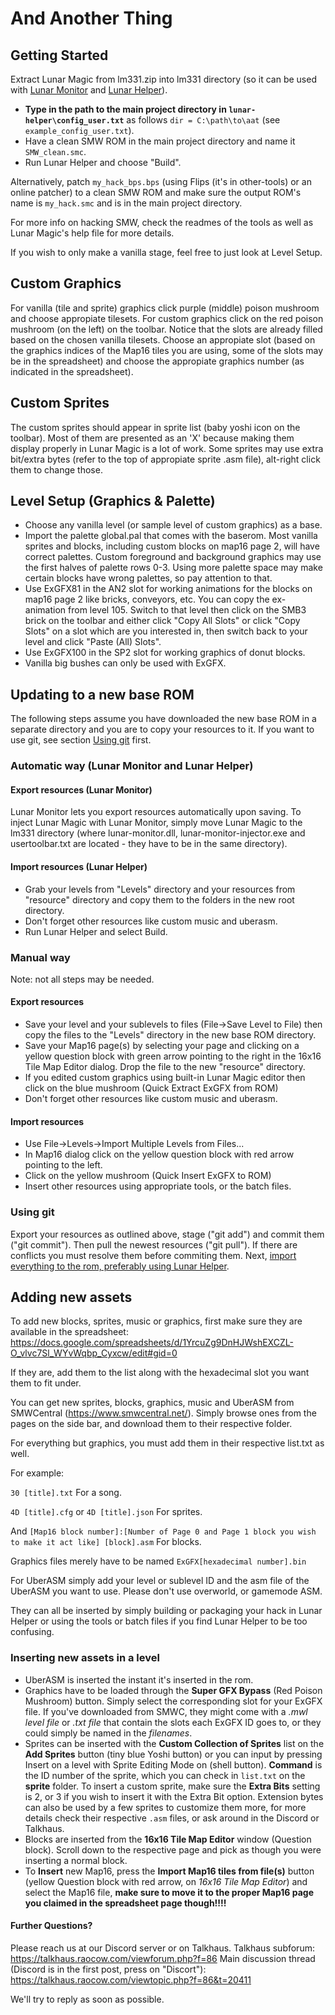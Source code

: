 # And Another Thing

## Getting Started

Extract Lunar Magic from lm331.zip into lm331 directory (so it can be used with [Lunar Monitor](#export-resources-lunar-monitor) and [Lunar Helper](#import-resources-lunar-helper)).

- **Type in the path to the main project directory in `lunar-helper\config_user.txt`** as follows `dir = C:\path\to\aat` (see `example_config_user.txt`).
- Have a clean SMW ROM in the main project directory and name it ``SMW_clean.smc``.
- Run Lunar Helper and choose "Build".

Alternatively, patch `my_hack_bps.bps` (using Flips (it's in other-tools) or an online patcher) to a clean SMW ROM and make sure the output ROM's name is `my_hack.smc` and is in the main project directory.

For more info on hacking SMW, check the readmes of the tools as well as Lunar Magic's help file for more details.

If you wish to only make a vanilla stage, feel free to just look at Level Setup.

## Custom Graphics

For vanilla (tile and sprite) graphics click purple (middle) poison mushroom and choose appropiate tilesets.
For custom graphics click on the red poison mushroom (on the left) on the toolbar. Notice that the slots are already filled based on the chosen vanilla tilesets. Choose an appropiate slot (based on the graphics indices of the Map16 tiles you are using, some of the slots may be in the spreadsheet) and choose the appropiate graphics number (as indicated in the spreadsheet).

## Custom Sprites

The custom sprites should appear in sprite list (baby yoshi icon on the toolbar). Most of them are presented as an 'X' because making them display properly in Lunar Magic is a lot of work. Some sprites may use extra bit/extra bytes (refer to the top of appropiate sprite .asm file), alt-right click them to change those.

## Level Setup (Graphics & Palette)
- Choose any vanilla level (or sample level of custom graphics) as a base.
- Import the palette global.pal that comes with the baserom. Most vanilla sprites and blocks, including custom blocks on map16 page 2, will have correct palettes. Custom foreground and background graphics may use the first halves of palette rows 0-3. Using more palette space may make certain blocks have wrong palettes, so pay attention to that.
- Use ExGFX81 in the AN2 slot for working animations for the blocks on map16 page 2 like bricks, conveyors, etc. You can copy the ex-animation from level 105. Switch to that level then click on the SMB3 brick on the toolbar and either click "Copy All Slots" or click "Copy Slots" on a slot which are you interested in, then switch back to your level and click "Paste (All) Slots".
- Use ExGFX100 in the SP2 slot for working graphics of donut blocks.
- Vanilla big bushes can only be used with ExGFX.

## Updating to a new base ROM

The following steps assume you have downloaded the new base ROM in a separate directory and you are to copy your resources to it. If you want to use git, see section [Using git](#using-git) first.

### Automatic way (Lunar Monitor and Lunar Helper)

#### Export resources (Lunar Monitor)

Lunar Monitor lets you export resources automatically upon saving.
To inject Lunar Magic with Lunar Monitor, simply move Lunar Magic to the lm331 directory (where lunar-monitor.dll, lunar-monitor-injector.exe and usertoolbar.txt are located - they have to be in the same directory).

#### Import resources (Lunar Helper)

- Grab your levels from "Levels" directory and your resources from "resource" directory and copy them to the folders in the new root directory.
- Don't forget other resources like custom music and uberasm.
- Run Lunar Helper and select Build.

### Manual way

Note: not all steps may be needed.

#### Export resources

- Save your level and your sublevels to files (File->Save Level to File) then copy the files to the "Levels" directory in the new base ROM directory.
- Save your Map16 page(s) by selecting your page and clicking on a yellow question block with green arrow pointing to the right in the 16x16 Tile Map Editor dialog. Drop the file to the new "resource" directory.
- If you edited custom graphics using built-in Lunar Magic editor then click on the blue mushroom (Quick Extract ExGFX from ROM)
- Don't forget other resources like custom music and uberasm.

#### Import resources

- Use File->Levels->Import Multiple Levels from Files...
- In Map16 dialog click on the yellow question block with red arrow pointing to the left.
- Click on the yellow mushroom (Quick Insert ExGFX to ROM)
- Insert other resources using appropriate tools, or the batch files.

### Using git

Export your resources as outlined above, stage ("git add") and commit them ("git commit"). Then pull the newest resources ("git pull"). If there are conflicts you must resolve them before commiting them. Next, [import everything to the rom, preferably using Lunar Helper](#import-resources-lunar-helper).

## Adding new assets

To add new blocks, sprites, music or graphics, first make sure they are available in the spreadsheet:
https://docs.google.com/spreadsheets/d/1YrcuZg9DnHJWshEXCZL-O_vlvc7Sl_WYvWqbp_Cyxcw/edit#gid=0

If they are, add them to the list along with the hexadecimal slot you want them to fit under.

You can get new sprites, blocks, graphics, music and UberASM from SMWCentral (https://www.smwcentral.net/).
Simply browse ones from the pages on the side bar, and download them to their respective folder.

For everything but graphics, you must add them in their respective list.txt as well.

For example:

`30 [title].txt`
For a song.

`4D [title].cfg`
or `4D [title].json`
For sprites.

And
`[Map16 block number]:[Number of Page 0 and Page 1 block you wish to make it act like] [block].asm`
For blocks.

Graphics files merely have to be named
`ExGFX[hexadecimal number].bin`

For UberASM simply add your level or sublevel ID and the asm file of the UberASM you want to use.
Please don't use overworld, or gamemode ASM.

They can all be inserted by simply building or packaging your hack in Lunar Helper or using the tools or batch files if you find Lunar Helper to be too confusing.

### Inserting new assets in a level

- UberASM is inserted the instant it's inserted in the rom.
- Graphics have to be loaded through the **Super GFX Bypass** (Red Poison Mushroom) button. Simply select the corresponding slot for your ExGFX file. If you've downloaded from SMWC, they might come with a *.mwl level file* or *.txt file* that contain the slots each ExGFX ID goes to, or they could simply be named in the *filenames*.
- Sprites can be inserted with the **Custom Collection of Sprites** list on the **Add Sprites** button (tiny blue Yoshi button) or you can input by pressing Insert on a level with Sprite Editing Mode on (shell button). **Command** is the ID number of the sprite, which you can check in `list.txt` on the **sprite** folder. To insert a custom sprite, make sure the **Extra Bits** setting is 2, or 3 if you wish to insert it with the Extra Bit option. Extension bytes can also be used by a few sprites to customize them more, for more details check their respective `.asm` files, or ask around in the Discord or Talkhaus.
- Blocks are inserted from the **16x16 Tile Map Editor** window (Question block). Scroll down to the respective page and pick as though you were inserting a normal block.
- To **Insert** new Map16, press the **Import Map16 tiles from file(s)** button (yellow Question block with red arrow, on *16x16 Tile Map Editor*) and select the Map16 file, **make sure to move it to the proper Map16 page you claimed in the spreadsheet page though!!!!**

#### Further Questions?

Please reach us at our Discord server or on Talkhaus.
Talkhaus subforum: https://talkhaus.raocow.com/viewforum.php?f=86
Main discussion thread (Discord is in the first post, press on "Discort"): https://talkhaus.raocow.com/viewtopic.php?f=86&t=20411

We'll try to reply as soon as possible.